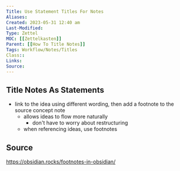 ```yaml
---
Title: Use Statement Titles For Notes
Aliases:
Created: 2023-05-31 12:40 am
Last-Modified:
Type: Zettel
MOC: [[Zettelkasten]]
Parent: [[How To Title Notes]]
Tags: Workflow/Notes/Titles
Class::
Links:
Source:
---
```


## Title Notes As Statements

- link to the idea using different wording, then add a footnote to the source concept note
	- allows ideas to flow more naturally
		- don't have to worry about restructuring
	- when referencing ideas, use footnotes

## Source

https://obsidian.rocks/footnotes-in-obsidian/

